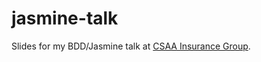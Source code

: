 # jasmine-talk

Slides for my BDD/Jasmine talk at [CSAA Insurance Group](https://github.com/aaa-ncnu-ie).
